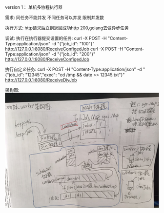 version 1：
单机多协程执行器

需求:
同任务不能并发
不同任务可以并发
限制并发数

执行方式:
http请求后立刻返回成功http 200,golang去做异步任务

调试:
执行在执行器提交设置的任务:
curl -X POST -H "Content-Type:application/json" -d "{\"job_id\": \"100\"}" http://127.0.0.1:8080/ReceiveConfigedJob
curl -X POST -H "Content-Type:application/json" -d "{\"job_id\": \"200\"}" http://127.0.0.1:8080/ReceiveConfigedJob

执行自定义任务:
curl -X POST -H "Content-Type:application/json" -d "{\"job_id\": \"12345\",\"exec\": \"cd /tmp && date >> 12345.txt\"}" http://127.0.0.1:8080/ReceiveDiyJob

架构图:
![](crontab_worker.jpg)
